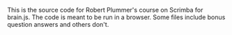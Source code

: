 This is the source code for Robert Plummer's course on Scrimba for brain.js. The code is meant to be run in a browser.
Some files include bonus question answers and others don't.
